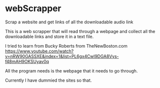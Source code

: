 # webScrapper
Scrap a website and get links of all the downloadable audio link

This is a web scrapper that will read through a webpage and collect all the downloadable links and store it in a text file.

I tried to learn from Bucky Roberts from TheNewBoston.com
https://www.youtube.com/watch?v=nRW90GASSXE&index=1&list=PL6gx4Cwl9DGA8Vys-f48mAH9OKSUyav0q

All the program needs is the webpage that it needs to go through.

Currently I have dummied the sites so that.
